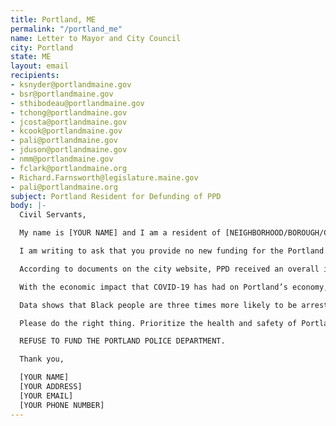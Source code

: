 ```yaml
---
title: Portland, ME
permalink: "/portland_me"
name: Letter to Mayor and City Council
city: Portland
state: ME
layout: email
recipients:
- ksnyder@portlandmaine.gov
- bsr@portlandmaine.gov
- sthibodeau@portlandmaine.gov
- tchong@portlandmaine.gov
- jcosta@portlandmaine.gov
- kcook@portlandmaine.gov
- pali@portlandmaine.gov
- jduson@portlandmaine.gov
- nmm@portlandmaine.gov
- fclark@portlandmaine.org
- Richard.Farnsworth@legislature.maine.gov
- pali@portlandmaine.org
subject: Portland Resident for Defunding of PPD
body: |-
  Civil Servants,

  My name is [YOUR NAME] and I am a resident of [NEIGHBORHOOD/BOROUGH/CITY].

  I am writing to ask that you provide no new funding for the Portland Police Department. I am also asking that you halt all funding that has already been approved.

  According to documents on the city website, PPD received an overall increase of 5.3% in the budget plan for 2020. I ask you to refuse to increase the budget for PPD in the year 2021 and defuse all unspent funds into organizations throughout the city that are for essential human services, which PPD has proven not to be.

  With the economic impact that COVID-19 has had on Portland’s economy, difficult and thoughtful decisions will be required when it comes to the budget for Portland in 2021. Residents of Portland are experiencing homelessness, illness, unemployment, loss of income, and police brutality in record numbers. The people that have burdened the brunt of this are People of Color, Indigenous peoples, the poor, and the working class.

  Data shows that Black people are three times more likely to be arrested than whites in Portland. In addition to that Black, Indigenous, and other People of Color in Portland are disproportionately subject to policing, arrests, and incarcerations. This proves that SYSTEMATIC RACISM IS PRESENT HERE IN PORTLAND AND IS PERPETUATED BY THE PORTLAND POLICE DEPARTMENT. Defunding the police will be the first step towards improving the quality of living for People of Color that are residents of Portland. It will divert funds from going to an institutionally racist association and allow those funds to be diverted to human services that need them badly.

  Please do the right thing. Prioritize the health and safety of Portland residents.

  REFUSE TO FUND THE PORTLAND POLICE DEPARTMENT.

  Thank you,

  [YOUR NAME]
  [YOUR ADDRESS]
  [YOUR EMAIL]
  [YOUR PHONE NUMBER]
---
```

